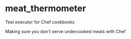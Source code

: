 # meat_thermometer
Test executor for Chef cookbooks

Making sure you don't serve undercooked meals with Chef
